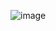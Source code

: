 ![image](https://github.com/mister33221/mister33221/assets/68389273/3ddb8ed1-d306-4800-b69e-255ca306a21e)
